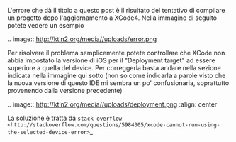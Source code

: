 <!--
.. title: xcode cannot run using the selected device
.. slug: xcode-cannot-run-using-the-selected-device
.. date: 2011-05-25 00:00:00
.. tags: 
.. category: 
.. link: 
.. description: 
.. type: text
-->

L'errore che dà il titolo a questo post è il risultato del tentativo di compilare un progetto dopo l'aggiornamento a XCode4. Nella immagine di seguito potete vedere un esempio

.. image:: http://ktln2.org/media//uploads/error.png

Per risolvere il problema semplicemente potete controllare che XCode non abbia impostato la versione di iOS per il "Deployment target" ad essere superiore a quella del device. Per correggerla basta andare nella sezione indicata nella immagine qui sotto (non so come indicarla a parole visto che la nuova versione di questo IDE mi sembra un po' confusionaria, soprattutto provenendo dalla versione precedente)

.. image:: http://ktln2.org/media//uploads/deployment.png
  :align: center

La soluzione è tratta da `stack overflow <http://stackoverflow.com/questions/5984305/xcode-cannot-run-using-the-selected-device-error>`_